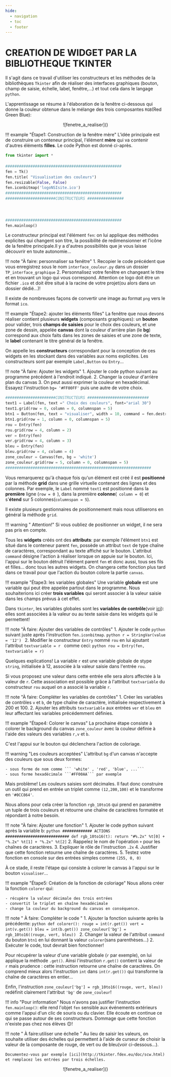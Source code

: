 ```yaml
---
hide:
  - navigation
  - toc
  - footer
---
```


# CREATION DE WIDGET PAR LA BIBLIOTHEQUE TKINTER

Il s'agit dans ce travail d'utiliser les constructeurs et les méthodes de la bibliothèques ```Tkinter``` afin de réaliser des interfaces graphiques (bouton, champ de saisie, échelle, label, fenêtre,...) et tout cela dans le langage ```python```.

L'apprentissage se résume à l'élaboration de la fenêtre ci-dessous qui donne la couleur obtenue dans le mélange des trois composantes ```RGB```(Red Green Blue):

<center>
![fenetre_a_realiser](<img/interface_couleur.png>)
</center>

!!! example "Étape1: Construction de la fenêtre mère"
    L'idée principale est de construire un conteneur principal, l'élément **mère** qui va contenir d'autres éléments **filles**. Le code Python est donné ci-après.

``` python
from tkinter import *

###################################################
fen = Tk()
fen.title( "Visualisation des couleurs")
fen.resizable(False, False)
fen.iconbitmap('logoNSIsite.ico')
###################################################
######################CONSTRUCTEURS ################



###################################################
fen.mainloop()
```

Le constructeur principal est l'élément ```fen```: on lui applique des méthodes explicites qui changent son titre, la possibilité de redimensionner et l'icône de la fenêtre principale.Il y a d'autres possibilités que je vous laisse découvrir en toute autonomie...

!!! note "À faire: personnaliser sa fenêtre"
    1. Recopier le code précédent que vous enregistrez sous le nom ```interface_couleur.py``` dans un dossier ```TP_interface_graphique```
    2. Personnalisez votre fenêtre en changeant le titre et en trouvant un logo qui vous correspond. Attention ce logo doit être un fichier ```.ico``` et doit être situé à la racine de votre projet(ou alors dans un dossier dédié...)!

Il existe de nombreuses façons de convertir une image au format ```png``` vers le format ```ico```.

!!! example "Étape2: ajouter les éléments filles"
    La fenêtre que nous devons réaliser contient plusieurs **widgets** (composants graphiques): un **bouton** pour valider, trois **champs de saisies** pour le choix des couleurs, et une zone de dessin, appelée **canvas** dont la couleur d'arrière plan (le **bg**) correspond aux choix faits dans les zones de saisies et une zone de texte, le **label** contenant le titre général de la fenêtre.

On appelle les **constructeurs** correspondant pour la conception de ces widgets en les stockant dans des variables aux noms explicites. Les constructeurs sont par exemple ```Label,Button``` ou ```Entry```...

!!! note "À faire: Ajouter les widgets"
    1. Ajouter le code python suivant au programme précédent à l'endroit indiqué.
    2. Changer la couleur d'arrière plan du canvas
    3. On peut aussi exprimer la couleur en hexadécimal. Essayez l'instruction ```bg= '#FF00FF'``` puis une autre de votre choix.

```python
######################CONSTRUCTEURS ###########################
text1 = Label(fen, text =" Choix des couleurs", font="arial 30")
text1.grid(row = 0, column = 0, columnspan = 5)
btn1 = Button(fen, text = "visualiser", width = 10, command = fen.destroy)
btn1.grid(row = 1, column = 0, columnspan = 5)
rou = Entry(fen)
rou.grid(row = 4, column = 2)
ver = Entry(fen)
ver.grid(row = 4, column = 3)
bleu = Entry(fen)
bleu.grid(row = 4, column = 4)
zone_couleur = Canvas(fen, bg = 'white')
zone_couleur.grid(row = 5, column = 0, columnspan = 5)
################################################################
```

Vous remarquerez qu'à chaque fois qu'un élément est créé il est **positionné** par la méthode **grid** dans une grille virtuelle contenant des lignes et des colonnes. Par exemple, le ```Label``` nommé ```text1``` est positionné dans la **première** ligne (```row = 0 ```), dans la première **colonne**(``` column = 0```) et s'**étend** sur 5 colonnes(```columnspan = 5```).

Il existe plusieurs gestionnaires de positionnement mais nous utiliserons en général la méthode ```grid```.


!!! warning " Attention!"
    Si vous oubliez de positionner un widget, il ne sera pas pris en compte.

  

Tous les **widgets** créés ont des **attributs**: par exemple l'élément ```btn1``` est situé dans le conteneur parent ```fen```, possède un attribut ```text``` de type chaîne de caractères, correspondant au texte affiché sur le bouton. L'attribut ```command``` désigne l'action à réaliser lorsque on appuie sur le bouton. Ici, l'appui sur le bouton détruit l'élément parent ```fen``` et donc aussi, tous ses fils et filles... donc tous les autres widgets. On changera cette fonction plus tard dans ce travail pour que l'action du bouton colore la partie ```canvas```.

!!! example "Étape3: les variables globales"
    Une variable **globale** est une variable qui peut être appelée partout dans le programme. Nous souhaiterions ici créer **trois variables** qui seront associer à la valeur saisie dans les champs prévus à cet effet. 

Dans ```tkinter```, les variables globales sont les **variables de contrôle**(voir [ici](http://tkinter.fdex.eu/doc/ctrvar.html)): elles sont associées à la valeur ou au texte saisie dans les widgets qui le permettent!

!!! note "À faire: Ajouter des variables de contrôles"
    1. Ajouter le code ```python``` suivant juste après l'instruction ```fen.iconbitmap```.
    ```python
    r = StringVar(value = '12')
    ```
    2. Modifier le constructeur ```Entry``` nommé ```rou``` en lui ajoutant l'attribut ```textvariable = r ``` comme ceci:
    ```python
    rou = Entry(fen, textvariable = r)
    ```

Quelques explications! La variable ```r``` est une variable globale de stype ```string```, initialisée à 12, associée à la valeur saisie dans l'entrée ```rou```. 

Si vous proposez une valeur dans cette entrée elle sera alors affectée à la valeur de ```r```. Cette association est possible grâce à l'attribut ```textvariable``` du constructeur ```rou``` auquel on a associé la variable ```r```.

!!! note "À faire: Compléter les variables de contrôles"
    1. Créer les variables de contrôles ```v``` et ```b```, de type chaîne de caractère, initialisée respectivement à 200 et 100.
    2. Ajouter les attributs ```textvariable``` aux entrées ```ver``` et ```bleu``` en leur affectant les variables précédemment définies.

!!! example "Étape4: Colorer le canvas"
    La prochaine étape consiste à colorer le background du canvas ```zone_couleur``` avec la couleur définie à l'aide des valeurs des variables ```r,v``` et ```b```.

C'est l'appui sur le bouton qui déclenchera l'action de coloriage.

!!! warning "Les couleurs acceptées"
    L'attribut ```bg``` d'un canvas n'accepte des couleurs que sous deux formes:

    - sous forme de nom comme ``` 'white' , 'red', 'blue', ...```
    - sous forme hexadécimale ```#FF00AA``` par exemple

Mais problème! Les couleurs saisies sont décimales. Il faut donc construire un outil qui prend en entrée un triplet comme ```(12,200,100)``` et le transforme en ```'#0CC864'```. 

Nous allons pour cela créer la fonction ```rgb_10to16``` qui prend en paramètre un tuple de trois couleurs et retourne une chaîne de caractères formatée et répondant à notre besoin.

!!! note "À faire: Ajouter une fonction"
    1. Ajouter le code python suivant après la variable b:
    ``` python
    ############# ACTIONS  ############################
    def rgb_10to16(t):
        return "#%.2x" %t[0] + "%.2x" %t[1] + "%.2x" %t[2]
    ```
    2. Rappelez le nom de l'opération ```+``` pour les chaînes de caractères.
    3. Expliquer le rôle de l'instruction ```.2x```
    4. Justifier que cette fonction retourne une chaîne de caractères.
    5. Testez votre fonction en console sur des entrées simples comme ```(255, 0, 0)```


À ce stade, il reste l'étape qui consiste à colorer le canvas à l'appui sur le bouton ```visualiser```...

!!! example "Étape5: Création de la fonction de coloriage"
    Nous allons créer la fonction ```colorer``` qui:

    - récupère la valeur décimale des trois entrées
    - convertit le triplet en chaîne hexadécimale
    - change la couleur du background du canvas en conséquence.

!!! note " À faire: Compléter le code "
    1. Ajouter la fonction suivante après la précédente:
    ```python
    def colorer():
        rouge = int(r.get())
        vert = int(v.get())
        bleu = int(b.get())
        zone_couleur['bg'] = rgb_10to16((rouge, vert, bleu))
    ```
    2. Changer la valeur de l'attribut ```command``` du bouton ```btn1``` en lui donnant la valeur ```colorer```(sans parenthèses...)
    2. Exécuter le code, tout devrait bien fonctionner!

Pour récupérer la valeur d'une variable globale (```r``` par exemple), on lui applique la méthode ```.get()```. Ainsi l'instruction ```r.get()``` contient la valeur de ```r``` mais prudence : cette instruction retourne une chaîne de caractères. On comprend mieux alors l'instruction ```int``` dans ```int(r.get())``` qui transforme la chaîne de caractères en entier...

Enfin, l'instruction ```zone_couleur['bg'] = rgb_10to16((rouge, vert, bleu))``` redéfinit clairement l'attribut ```'bg'``` de ```zone_couleur```! 

!!! info "Pour information"
    Nous n'avons pas justifier l'instruction ```fen.mainloop()```: elle rend l'objet ```fen``` sensible aux événements extérieurs comme l'appui d'un clic de souris ou du clavier. Elle écoute en continue ce qui se passe autour de ses constructeurs. Dommage que cette fonction n'existe pas chez nos élèves 😊!

!!! note " À faire:utiliser une échelle "
    Au lieu de saisir les valeurs, on souhaite utiliser des échelles qui permettent à l'aide de curseur de choisir la valeur de la composante de rouge, de vert ou de bleu(voir ci-dessous...).

    Documentez-vous par exemple [ici](http://tkinter.fdex.eu/doc/scw.html) et remplacez les entrées par trois échelles.

<center>
![fenetre_a_realiser](<img/interface_couleur_scale.png>)
</center>